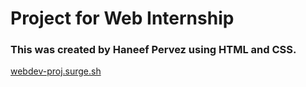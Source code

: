 # Project for Web Internship
### This was created by Haneef Pervez using HTML and CSS. 
[webdev-proj.surge.sh](webdev-proj.surge.sh)